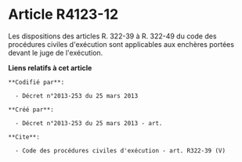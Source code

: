 # Article R4123-12

Les dispositions des articles R. 322-39 à R. 322-49 du code des procédures civiles d'exécution sont applicables aux enchères
portées devant le juge de l'exécution.

**Liens relatifs à cet article**

	**Codifié par**:

	  - Décret n°2013-253 du 25 mars 2013

	**Créé par**:

	  - Décret n°2013-253 du 25 mars 2013 - art.

	**Cite**:

	  - Code des procédures civiles d'exécution - art. R322-39 (V)
